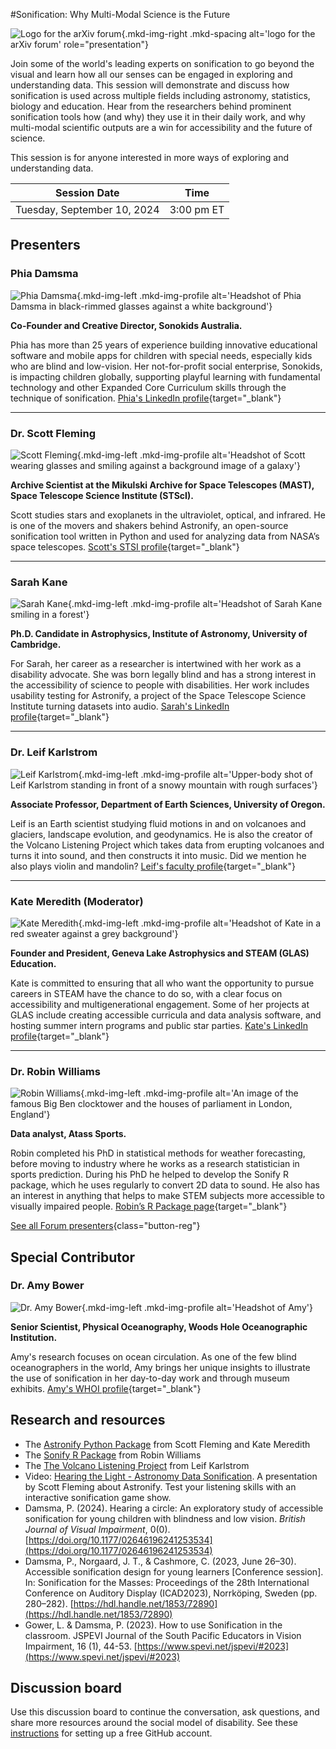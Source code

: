#Sonification: Why Multi-Modal Science is the Future

![Logo for the arXiv forum](../../assets/arxiv-forum-logo-full-2024.svg){.mkd-img-right .mkd-spacing alt='logo for the arXiv forum' role="presentation"}

Join some of the world's leading experts on sonification to go beyond the visual and learn how all our senses can be engaged in exploring and understanding data. This session will demonstrate and discuss how sonification is used across multiple fields including astronomy, statistics, biology and education. Hear from the researchers behind prominent sonification tools how (and why) they use it in their daily work, and why multi-modal scientific outputs are a win for accessibility and the future of science.

This session is for anyone interested in more ways of exploring and understanding data.

| Session Date | Time |
|---|---|
| Tuesday, September 10, 2024 | 3:00 pm ET |


## Presenters

### Phia Damsma

![Phia Damsma](../assets/profile/phia.jpg){.mkd-img-left .mkd-img-profile alt='Headshot of Phia Damsma in black-rimmed glasses against a white background'}

**Co-Founder and Creative Director, Sonokids Australia.**

Phia has more than 25 years of experience building innovative educational software and mobile apps for children with special needs, especially kids who are blind and low-vision. Her not-for-profit social enterprise, Sonokids, is impacting children globally, supporting playful learning with fundamental technology and other Expanded Core Curriculum skills through the technique of sonification. [Phia's LinkedIn profile](https://au.linkedin.com/in/phia-damsma-18b3a29){target="_blank"}

---

### Dr. Scott Fleming

![Scott Fleming](../assets/profile/scott.jpg){.mkd-img-left .mkd-img-profile alt='Headshot of Scott wearing glasses and smiling against a background image of a galaxy'}

**Archive Scientist at the Mikulski Archive for Space Telescopes (MAST), Space Telescope Science Institute (STScI).**

Scott studies stars and exoplanets in the ultraviolet, optical, and infrared. He is one of the movers and shakers behind Astronify, an open-source sonification tool written in Python and used for analyzing data from NASA’s space telescopes. [Scott's STSI profile](https://www.stsci.edu/stsci-research/research-directory/scott-fleming){target="_blank"}

---

### Sarah Kane

![Sarah Kane](../assets/profile/sarah.jpg){.mkd-img-left .mkd-img-profile alt='Headshot of Sarah Kane smiling in a forest'}

**Ph.D. Candidate in Astrophysics, Institute of Astronomy, University of Cambridge.**

For Sarah, her career as a researcher is intertwined with her work as a disability advocate. She was born legally blind and has a strong interest in the accessibility of science to people with disabilities. Her work includes usability testing for Astronify, a project of the Space Telescope Science Institute turning datasets into audio. [Sarah's LinkedIn profile](https://uk.linkedin.com/in/sarah-kane-4a9414220){target="_blank"}

---

### Dr. Leif Karlstrom

![Leif Karlstrom](../assets/profile/leif.jpg){.mkd-img-left .mkd-img-profile alt='Upper-body shot of Leif Karlstrom standing in front of a snowy mountain with rough surfaces'}

**Associate Professor, Department of Earth Sciences, University of Oregon.**

Leif is an Earth scientist studying fluid motions in and on volcanoes and glaciers, landscape evolution, and geodynamics. He is also the creator of the Volcano Listening Project which takes data from erupting volcanoes and turns it into sound, and then constructs it into music. Did we mention he also plays violin and mandolin? [Leif's faculty profile](https://pages.uoregon.edu/leif/){target="_blank"}

---

### Kate Meredith (Moderator)

![Kate Meredith](../assets/profile/kate.jpg){.mkd-img-left .mkd-img-profile alt='Headshot of Kate in a red sweater against a grey background'}

**Founder and President, Geneva Lake Astrophysics and STEAM (GLAS) Education.**

Kate is committed to ensuring that all who want the opportunity to pursue careers in STEAM have the chance to do so, with a clear focus on accessibility and multigenerational engagement. Some of her projects at GLAS include creating accessible curricula and data analysis software, and hosting summer intern programs and public star parties. [Kate's LinkedIn profile](https://www.linkedin.com/in/kmeredith){target="_blank"}

---

### Dr. Robin Williams

![Robin Williams](../assets/profile/robin.jpg){.mkd-img-left .mkd-img-profile alt='An image of the famous Big Ben clocktower and the houses of parliament in London, England'}

**Data analyst, Atass Sports.**

Robin completed his PhD in statistical methods for weather forecasting, before moving to industry where he works as a research statistician in sports prediction. During his PhD he helped to develop the Sonify R package, which he uses regularly to convert 2D data to sound. He also has an interest in anything that helps to make STEM subjects more accessible to visually impaired people. [Robin’s R Package page](https://cran.r-project.org/web/packages/sonify/index.html){target="_blank"}

[See all Forum presenters](presenters){class="button-reg"}

## Special Contributor
### Dr. Amy Bower

![Dr. Amy Bower](../assets/profile/amy.jpg){.mkd-img-left .mkd-img-profile alt='Headshot of Amy'}

**Senior Scientist, Physical Oceanography, Woods Hole Oceanographic Institution.**

Amy's research focuses on ocean circulation. As one of the few blind oceanographers in the world, Amy brings her unique insights to illustrate the use of sonification in her day-to-day work and through museum exhibits. [Amy's WHOI profile](https://www.whoi.edu/profile/abower/){target="_blank"}


## Research and resources

- The [Astronify Python Package](https://astronify.readthedocs.io/) from Scott Fleming and Kate Meredith
- The [Sonify R Package](https://cran.r-project.org/web/packages/sonify/index.html) from Robin Williams
- The [The Volcano Listening Project](https://www.volcanolisteningproject.org/) from Leif Karlstrom
- Video: [Hearing the Light - Astronomy Data Sonification](https://www.youtube.com/watch?v=-MBpGKoULyc). A presentation by Scott Fleming about Astronify. Test your listening skills with an interactive sonification game show.
- Damsma, P. (2024). Hearing a circle: An exploratory study of accessible sonification for young children with blindness and low vision. *British Journal of Visual Impairment*, 0(0). [https://doi.org/10.1177/02646196241253534](https://doi.org/10.1177/02646196241253534)
- Damsma, P., Norgaard, J. T., & Cashmore, C. (2023, June 26–30). Accessible sonification design for young learners [Conference session]. In: Sonification for the Masses: Proceedings of the 28th International Conference on Auditory Display (ICAD2023), Norrköping, Sweden (pp. 280–282). [https://hdl.handle.net/1853/72890](https://hdl.handle.net/1853/72890)
- Gower, L. & Damsma, P. (2023). How to use Sonification in the classroom. JSPEVI Journal of the South Pacific Educators in Vision Impairment, 16 (1), 44-53. [https://www.spevi.net/jspevi/#2023](https://www.spevi.net/jspevi/#2023)

## Discussion board
Use this discussion board to continue the conversation, ask questions, and share more resources around the social model of disability. See these [instructions](discussion-board.md) for setting up a free GitHub account.
